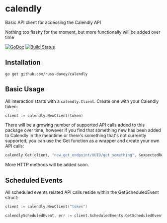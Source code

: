 # calendly
Basic API client for accessing the Calendly API

Nothing too flashy for the moment, but more functionally will be added over time

[![GoDoc](https://godoc.org/github.com/russ-davey/calendly?status.svg)](http://godoc.org/github.com/russ-davey/calendly)
[![Build Status](https://github.com/russ-davey/calendly/actions/workflows/calendly.yml/badge.svg?branch=main)](https://github.com/russ-davey/calendly/actions/workflows/calendly.yml)

## Installation

```
go get github.com/russ-davey/calendly
```

## Basic Usage

All interaction starts with a `calendly.Client`. Create one with your Calendly token:

```Go
client := calendly.NewClient(token)
```

There will be a growing number of supported API calls added to this package over time, however if 
you find that something new has been added to Calendly in the meantime or there's something that's
not currently supported, you can use the Get function as a wrapper and create your own API calls:

```Go
calendly.Get(client, "new_get_endpoint/UUID/get_something", &expectedResponse)
```

More HTTP methods will be added soon.


## Scheduled Events

All scheduled events related API calls reside within the GetScheduledEvent struct:

```Go
client := calendly.NewClient("token")

calendlyScheduledEvent, err := client.ScheduledEvents.GetScheduledEvent(client, "65381fac-a958-11ed-afa1-0242ac120002")
```


